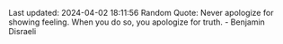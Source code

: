 Last updated: 2024-04-02 18:11:56
Random Quote: Never apologize for showing feeling. When you do so, you apologize for truth. - Benjamin Disraeli